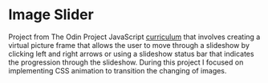 # Image Slider
Project from The Odin Project JavaScript [curriculum](https://www.theodinproject.com/lessons/dynamic-user-interface-interactions) that involves creating a virtual picture frame that allows the user to move through a slideshow by clicking left and right arrows or using a slideshow status bar that indicates the progression through the slideshow. During this project I focused on implementing CSS animation to transition the changing of images.